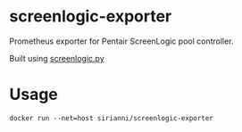 # screenlogic-exporter

Prometheus exporter for Pentair ScreenLogic pool controller.

Built using [screenlogic.py](https://github.com/dieselrabbit/screenlogicpy)

# Usage
```
docker run --net=host sirianni/screenlogic-exporter
```